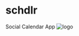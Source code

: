 # schdlr
Social Calendar App
![logo](https://user-images.githubusercontent.com/10219539/69566378-38869f80-0fb7-11ea-9bc7-afbc6ec48dbb.png)
